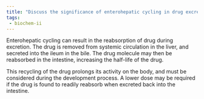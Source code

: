 ```yaml
---
title: "Discuss the significance of enterohepatic cycling in drug excretion. How does this process affect the metabolism and excretion of drugs in the body? Provide examples to support your discussion. "
tags:
 - biochem-ii
---
```

Enterohepatic cycling can result in the reabsorption of drug during excretion. The drug is removed from systemic circulation in the liver, and secreted into the ileum in the bile. The drug molecule may then be reabsorbed in the intestine, increasing the half-life of the drug.  

This recycling of the drug prolongs its activity on the body, and must be considered during the development process. A lower dose may be required if the drug is found to readily reabsorb when excreted back into the intestine.  
